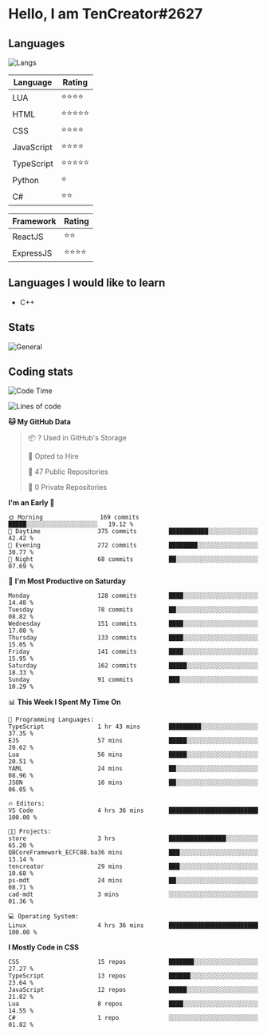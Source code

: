 # Hello, I am TenCreator#2627

## Languages
![Langs](https://github-readme-stats.vercel.app/api/top-langs/?username=tencreator&layout=compact&theme=radical)


|Language|Rating|
|--------|------|
|LUA|⭐️⭐️⭐️⭐️|
|HTML|⭐️⭐️⭐️⭐️⭐️|
|CSS|⭐️⭐️⭐️⭐️|
|JavaScript|⭐️⭐️⭐️⭐️|
|TypeScript|⭐️⭐️⭐️⭐️⭐️|
|Python|⭐️|
|C#|⭐️⭐️ |

|Framework|Rating|
|--------|------|
|ReactJS|⭐️⭐️|
|ExpressJS|⭐️⭐️⭐️⭐️|

## Languages I would like to learn
- C++

## Stats
![General](https://github-readme-stats.vercel.app/api?username=tencreator&show_icons=true&theme=radical)

## Coding stats
<!--START_SECTION:waka-->
![Code Time](http://img.shields.io/badge/Code%20Time-4%20hrs%2036%20mins-blue)

![Lines of code](https://img.shields.io/badge/From%20Hello%20World%20I%27ve%20Written-583.7%20thousand%20lines%20of%20code-blue)

**🐱 My GitHub Data** 

> 📦 ? Used in GitHub's Storage 
 > 
> 💼 Opted to Hire
 > 
> 📜 47 Public Repositories 
 > 
> 🔑 0 Private Repositories 
 > 
**I'm an Early 🐤** 

```text
🌞 Morning                169 commits         █████░░░░░░░░░░░░░░░░░░░░   19.12 % 
🌆 Daytime                375 commits         ███████████░░░░░░░░░░░░░░   42.42 % 
🌃 Evening                272 commits         ████████░░░░░░░░░░░░░░░░░   30.77 % 
🌙 Night                  68 commits          ██░░░░░░░░░░░░░░░░░░░░░░░   07.69 % 
```
📅 **I'm Most Productive on Saturday** 

```text
Monday                   128 commits         ████░░░░░░░░░░░░░░░░░░░░░   14.48 % 
Tuesday                  78 commits          ██░░░░░░░░░░░░░░░░░░░░░░░   08.82 % 
Wednesday                151 commits         ████░░░░░░░░░░░░░░░░░░░░░   17.08 % 
Thursday                 133 commits         ████░░░░░░░░░░░░░░░░░░░░░   15.05 % 
Friday                   141 commits         ████░░░░░░░░░░░░░░░░░░░░░   15.95 % 
Saturday                 162 commits         █████░░░░░░░░░░░░░░░░░░░░   18.33 % 
Sunday                   91 commits          ███░░░░░░░░░░░░░░░░░░░░░░   10.29 % 
```


📊 **This Week I Spent My Time On** 

```text
💬 Programming Languages: 
TypeScript               1 hr 43 mins        █████████░░░░░░░░░░░░░░░░   37.35 % 
EJS                      57 mins             █████░░░░░░░░░░░░░░░░░░░░   20.62 % 
Lua                      56 mins             █████░░░░░░░░░░░░░░░░░░░░   20.51 % 
YAML                     24 mins             ██░░░░░░░░░░░░░░░░░░░░░░░   08.96 % 
JSON                     16 mins             ██░░░░░░░░░░░░░░░░░░░░░░░   06.05 % 

🔥 Editors: 
VS Code                  4 hrs 36 mins       █████████████████████████   100.00 % 

🐱‍💻 Projects: 
store                    3 hrs               ████████████████░░░░░░░░░   65.20 % 
QBCoreFramework_ECFC8B.ba36 mins             ███░░░░░░░░░░░░░░░░░░░░░░   13.14 % 
tencreator               29 mins             ███░░░░░░░░░░░░░░░░░░░░░░   10.68 % 
ps-mdt                   24 mins             ██░░░░░░░░░░░░░░░░░░░░░░░   08.71 % 
cad-mdt                  3 mins              ░░░░░░░░░░░░░░░░░░░░░░░░░   01.36 % 

💻 Operating System: 
Linux                    4 hrs 36 mins       █████████████████████████   100.00 % 
```

**I Mostly Code in CSS** 

```text
CSS                      15 repos            ███████░░░░░░░░░░░░░░░░░░   27.27 % 
TypeScript               13 repos            ██████░░░░░░░░░░░░░░░░░░░   23.64 % 
JavaScript               12 repos            █████░░░░░░░░░░░░░░░░░░░░   21.82 % 
Lua                      8 repos             ████░░░░░░░░░░░░░░░░░░░░░   14.55 % 
C#                       1 repo              ░░░░░░░░░░░░░░░░░░░░░░░░░   01.82 % 
```




<!--END_SECTION:waka-->
